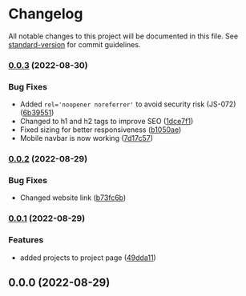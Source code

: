 # Changelog

All notable changes to this project will be documented in this file. See [standard-version](https://github.com/conventional-changelog/standard-version) for commit guidelines.

### [0.0.3](https://github.com/MahoMuri/portfolio/compare/v0.0.2...v0.0.3) (2022-08-30)


### Bug Fixes

* Added `rel='noopener noreferrer'` to avoid security risk (JS-072) ([6b39551](https://github.com/MahoMuri/portfolio/commit/6b39551a221945246885539f998d658413d2b586))
* Changed to h1 and h2 tags to improve SEO ([1dce7f1](https://github.com/MahoMuri/portfolio/commit/1dce7f1eb40cd7024bfcd8e725a9808377671b87))
* Fixed sizing for better responsiveness ([b1050ae](https://github.com/MahoMuri/portfolio/commit/b1050ae68cdbbe4a79e058800c3caed9812434df))
* Mobile navbar is now working ([7d17c57](https://github.com/MahoMuri/portfolio/commit/7d17c5761536c01ab3cd39a160dbb3a1c75e7033))

### [0.0.2](https://github.com/MahoMuri/portfolio/compare/v0.0.1...v0.0.2) (2022-08-29)


### Bug Fixes

* Changed website link ([b73fc6b](https://github.com/MahoMuri/portfolio/commit/b73fc6beed429df8086a8705854cbf9b03640275))

### [0.0.1](https://github.com/MahoMuri/portfolio/compare/v0.0.0...v0.0.1) (2022-08-29)


### Features

* added projects to project page ([49dda11](https://github.com/MahoMuri/portfolio/commit/49dda114b67f52f46d0ed2b02b2694c24b107c02))

## 0.0.0 (2022-08-29)

